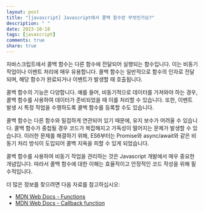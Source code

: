 ```yaml
---
layout: post
title: "[javascript] Javascript에서 콜백 함수란 무엇인가요?"
description: " "
date: 2023-10-18
tags: [javascript]
comments: true
share: true
---
```


자바스크립트에서 콜백 함수는 다른 함수에 전달되어 실행되는 함수입니다. 이는 비동기 작업이나 이벤트 처리에 매우 유용합니다. 콜백 함수는 일반적으로 함수의 인자로 전달되며, 해당 함수가 완료되거나 이벤트가 발생할 때 호출됩니다.

콜백 함수의 기능은 다양합니다. 예를 들어, 비동기적으로 데이터를 가져와야 하는 경우, 콜백 함수를 사용하여 데이터가 준비되었을 때 이를 처리할 수 있습니다. 또한, 이벤트 발생 시 특정 작업을 수행하도록 콜백 함수를 등록할 수도 있습니다.

콜백 함수는 다른 함수와 밀접하게 연관되어 있기 때문에, 유지 보수가 어려울 수 있습니다. 콜백 함수가 중첩될 경우 코드가 복잡해지고 가독성이 떨어지는 문제가 발생할 수 있습니다. 이러한 문제를 해결하기 위해, ES6부터는 Promise와 async/await와 같은 비동기 처리 방식이 도입되어 콜백 지옥을 피할 수 있게 되었습니다.

콜백 함수를 사용하여 비동기 작업을 관리하는 것은 Javascript 개발에서 매우 중요한 개념입니다. 따라서 콜백 함수에 대한 이해는 효율적이고 안정적인 코드 작성을 위해 필수적입니다.

더 많은 정보를 찾으려면 다음 자료를 참고하십시오:
- [MDN Web Docs - Functions](https://developer.mozilla.org/ko/docs/Web/JavaScript/Guide/Functions)
- [MDN Web Docs - Callback function](https://developer.mozilla.org/ko/docs/Glossary/Callback_function)